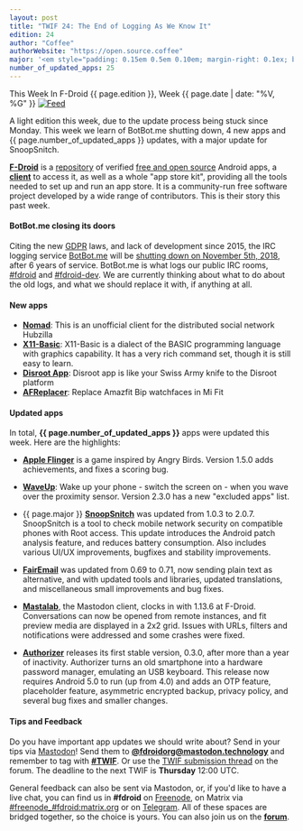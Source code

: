 ```yaml
---
layout: post
title: "TWIF 24: The End of Logging As We Know It"
edition: 24
author: "Coffee"
authorWebsite: "https://open.source.coffee"
major: '<em style="padding: 0.15em 0.5em 0.10em; margin-right: 0.1ex; border-style: solid; border-width: medium; border-radius: 1em; color: #8ab000; font-style: normal; font-weight: bold;">Major</em>'
number_of_updated_apps: 25
---
```


This Week In F-Droid {{ page.edition }}, Week {{ page.date | date: "%V, %G" }} <a href="{{ site.baseurl }}/feed.xml"><img src="{% asset Feed-icon-16x16.png %}" alt="Feed"></a>

A light edition this week, due to the update process being stuck since Monday. This week we learn of BotBot.me shutting down, 4 new apps and {{ page.number_of_updated_apps }} updates, with a major update for SnoopSnitch.
<!--more-->

**[F-Droid](https://f-droid.org/)** is a [repository](https://f-droid.org/packages/) of verified [free and open source](https://en.wikipedia.org/wiki/Free_and_open-source_software) Android apps, a **[client](https://f-droid.org/app/org.fdroid.fdroid)** to access it, as well as a whole "app store kit", providing all the tools needed to set up and run an app store. It is a community-run free software project developed by a wide range of contributors. This is their story this past week.

#### BotBot.me closing its doors

Citing the new [GDPR](https://en.wikipedia.org/wiki/General_Data_Protection_Regulation) laws, and lack of development since 2015, the IRC logging service [BotBot.me](https://botbot.me) will be [shutting down on November 5th, 2018](https://lincolnloop.com/blog/saying-goodbye-botbotme/), after 6 years of service. BotBot.me is what logs our public IRC rooms, [#fdroid](https://botbot.me/freenode/fdroid/) and [#fdroid-dev](https://botbot.me/freenode/fdroid-dev/). We are currently thinking about what to do about the old logs, and what we should replace it with, if anything at all.

#### New apps

* **[Nomad](https://f-droid.org/app/com.dfa.hubzilla_android)**: This is an unofficial client for the distributed social network Hubzilla
* **[X11-Basic](https://f-droid.org/app/net.sourceforge.x11basic)**: X11-Basic is a dialect of the BASIC programming language with graphics capability. It has a very rich command set, though it is still easy to learn.
* **[Disroot App](https://f-droid.org/app/org.disroot.disrootapp)**: Disroot app is like your Swiss Army knife to the Disroot platform
* **[AFReplacer](https://f-droid.org/app/ru.ifproject.android.afr)**: Replace Amazfit Bip watchfaces in Mi Fit

#### Updated apps

In total, **{{ page.number_of_updated_apps }}** apps were updated this week. Here are the highlights:

* **[Apple Flinger](https://f-droid.org/app/com.gitlab.ardash.appleflinger.android)** is a game inspired by Angry Birds. Version 1.5.0 adds achievements, and fixes a scoring bug.

* **[WaveUp](https://f-droid.org/app/com.jarsilio.android.waveup)**: Wake up your phone - switch the screen on - when you wave over the proximity sensor. Version 2.3.0 has a new "excluded apps" list. 

* {{ page.major }} **[SnoopSnitch](https://f-droid.org/app/de.srlabs.snoopsnitch)** was updated from 1.0.3 to 2.0.7. SnoopSnitch is a tool to check mobile network security on compatible phones with Root access. This update introduces the Android patch analysis feature, and reduces battery consumption. Also includes various UI/UX improvements, bugfixes and stability improvements.

* **[FairEmail](https://f-droid.org/app/eu.faircode.email)** was updated from 0.69 to 0.71, now sending plain text as alternative, and with updated tools and libraries, updated translations, and miscellaneous small improvements and bug fixes.

* **[Mastalab](https://f-droid.org/app/fr.gouv.etalab.mastodon)**, the Mastodon client, clocks in with 1.13.6 at F-Droid. Conversations can now be opened from remote instances, and fit preview media are displayed in a 2x2 grid. Issues with URLs, filters and notifications were addressed and some crashes were fixed.

* **[Authorizer](https://f-droid.org/app/net.tjado.passwdsafe)** releases its first stable version, 0.3.0, after more than a year of inactivity. Authorizer turns an old smartphone into a hardware password manager, emulating an USB keyboard. This release now requires Android 5.0 to run (up from 4.0) and adds an OTP feature, placeholder feature, asymmetric encrypted backup, privacy policy, and several bug fixes and smaller changes.

#### Tips and Feedback

Do you have important app updates we should write about? Send in your tips via [Mastodon](https://joinmastodon.org)! Send them to **[@fdroidorg@mastodon.technology](https://mastodon.technology/@fdroidorg)** and remember to tag with **[#TWIF](https://mastodon.technology/tags/twif)**. Or use the [TWIF submission thread](https://forum.f-droid.org/t/twif-submission-thread) on the forum. The deadline to the next TWIF is **Thursday** 12:00 UTC.

General feedback can also be sent via Mastodon, or, if you'd like to have a live chat, you can find us in **#fdroid** on [Freenode](https://freenode.net), on Matrix via [#freenode_#fdroid:matrix.org](https://matrix.to/#/#freenode_#fdroid:matrix.org) or on [Telegram](https://t.me/joinchat/AlRQekvjWDTuQrCgMYSNVA). All of these spaces are bridged together, so the choice is yours. You can also join us on the **[forum](https://forum.f-droid.org/)**.

